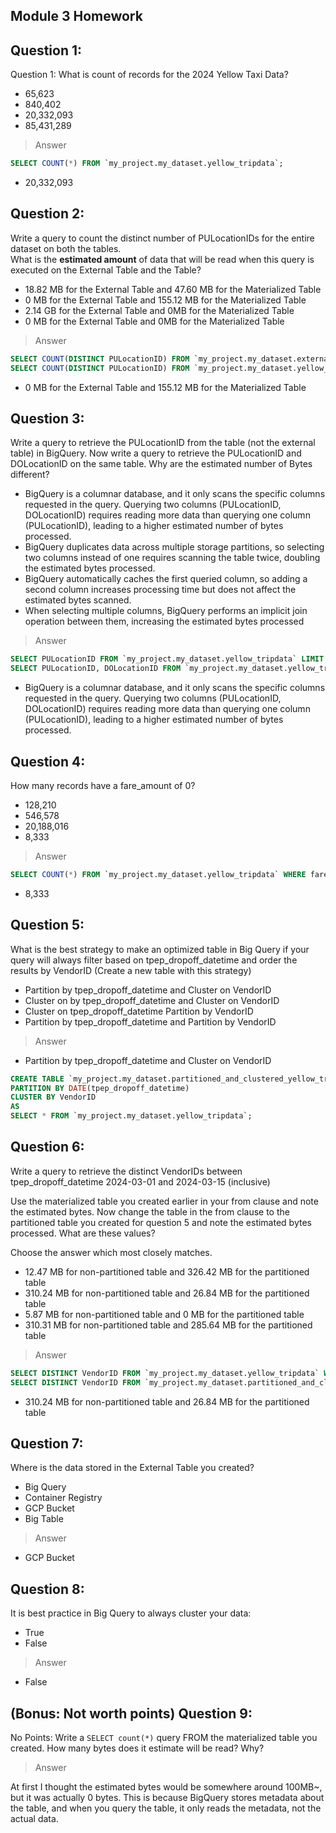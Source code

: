 ## Module 3 Homework

## Question 1:
Question 1: What is count of records for the 2024 Yellow Taxi Data?
- 65,623
- 840,402
- 20,332,093
- 85,431,289

> Answer

```sql
SELECT COUNT(*) FROM `my_project.my_dataset.yellow_tripdata`;
```

- 20,332,093

## Question 2:
Write a query to count the distinct number of PULocationIDs for the entire dataset on both the tables.</br> 
What is the **estimated amount** of data that will be read when this query is executed on the External Table and the Table?

- 18.82 MB for the External Table and 47.60 MB for the Materialized Table
- 0 MB for the External Table and 155.12 MB for the Materialized Table
- 2.14 GB for the External Table and 0MB for the Materialized Table
- 0 MB for the External Table and 0MB for the Materialized Table

> Answer

```sql
SELECT COUNT(DISTINCT PULocationID) FROM `my_project.my_dataset.external_yellow_tripdata`;
SELECT COUNT(DISTINCT PULocationID) FROM `my_project.my_dataset.yellow_tripdata`;
```

- 0 MB for the External Table and 155.12 MB for the Materialized Table

## Question 3:
Write a query to retrieve the PULocationID from the table (not the external table) in BigQuery. Now write a query to retrieve the PULocationID and DOLocationID on the same table. Why are the estimated number of Bytes different?
- BigQuery is a columnar database, and it only scans the specific columns requested in the query. Querying two columns (PULocationID, DOLocationID) requires reading more data than querying one column (PULocationID), leading to a higher estimated number of bytes processed.
- BigQuery duplicates data across multiple storage partitions, so selecting two columns instead of one requires scanning the table twice, doubling the estimated bytes processed.
- BigQuery automatically caches the first queried column, so adding a second column increases processing time but does not affect the estimated bytes scanned.
- When selecting multiple columns, BigQuery performs an implicit join operation between them, increasing the estimated bytes processed

> Answer

```sql
SELECT PULocationID FROM `my_project.my_dataset.yellow_tripdata` LIMIT 1000; -- 155.12 MB
SELECT PULocationID, DOLocationID FROM `my_project.my_dataset.yellow_tripdata` LIMIT 1000; -- 310.24 MB
```

- BigQuery is a columnar database, and it only scans the specific columns requested in the query. Querying two columns (PULocationID, DOLocationID) requires reading more data than querying one column (PULocationID), leading to a higher estimated number of bytes processed.

## Question 4:
How many records have a fare_amount of 0?
- 128,210
- 546,578
- 20,188,016
- 8,333

> Answer

```sql
SELECT COUNT(*) FROM `my_project.my_dataset.yellow_tripdata` WHERE fare_amount = 0;
```

- 8,333

## Question 5:
What is the best strategy to make an optimized table in Big Query if your query will always filter based on tpep_dropoff_datetime and order the results by VendorID (Create a new table with this strategy)
- Partition by tpep_dropoff_datetime and Cluster on VendorID
- Cluster on by tpep_dropoff_datetime and Cluster on VendorID
- Cluster on tpep_dropoff_datetime Partition by VendorID
- Partition by tpep_dropoff_datetime and Partition by VendorID

> Answer

- Partition by tpep_dropoff_datetime and Cluster on VendorID

```sql
CREATE TABLE `my_project.my_dataset.partitioned_and_clustered_yellow_tripdata`
PARTITION BY DATE(tpep_dropoff_datetime)
CLUSTER BY VendorID
AS
SELECT * FROM `my_project.my_dataset.yellow_tripdata`;
```

## Question 6:
Write a query to retrieve the distinct VendorIDs between tpep_dropoff_datetime
2024-03-01 and 2024-03-15 (inclusive)</br>

Use the materialized table you created earlier in your from clause and note the estimated bytes. Now change the table in the from clause to the partitioned table you created for question 5 and note the estimated bytes processed. What are these values? </br>

Choose the answer which most closely matches.</br> 

- 12.47 MB for non-partitioned table and 326.42 MB for the partitioned table
- 310.24 MB for non-partitioned table and 26.84 MB for the partitioned table
- 5.87 MB for non-partitioned table and 0 MB for the partitioned table
- 310.31 MB for non-partitioned table and 285.64 MB for the partitioned table


> Answer

```sql
SELECT DISTINCT VendorID FROM `my_project.my_dataset.yellow_tripdata` WHERE tpep_dropoff_datetime BETWEEN '2024-03-01' AND '2024-03-15';
SELECT DISTINCT VendorID FROM `my_project.my_dataset.partitioned_and_clustered_yellow_tripdata` WHERE tpep_dropoff_datetime BETWEEN '2024-03-01' AND '2024-03-15';
```

- 310.24 MB for non-partitioned table and 26.84 MB for the partitioned table

## Question 7: 
Where is the data stored in the External Table you created?

- Big Query
- Container Registry
- GCP Bucket
- Big Table

> Answer

- GCP Bucket

## Question 8:
It is best practice in Big Query to always cluster your data:
- True
- False

> Answer

- False

## (Bonus: Not worth points) Question 9:
No Points: Write a `SELECT count(*)` query FROM the materialized table you created. How many bytes does it estimate will be read? Why?

> Answer

At first I thought the estimated bytes would be somewhere around 100MB~, but it was actually 0 bytes. This is because BigQuery stores metadata about the table, and when you query the table, it only reads the metadata, not the actual data. 
